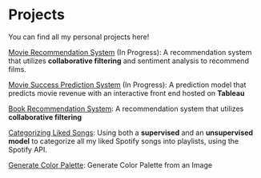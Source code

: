# Projects
You can find all my personal projects here!

[Movie Recommendation System](https://github.com/ayyboddu/Movie-Recommender) (In Progress): A recommendation system that utilizes **collaborative filtering** and sentiment analysis to recommend films.

[Movie Success Prediction System](https://github.com/ayyboddu/Movie-Sucess-Prediction) (In Progress): A prediction model that predicts movie revenue with an interactive front end hosted on **Tableau**

[Book Recommendation System](https://github.com/ayyboddu/Book-Recommender): A recommendation system that utilizes **collaborative filtering**

[Categorizing Liked Songs](https://github.com/ayyboddu/Categorize-Music): Using both a **supervised** and an **unsupervised model** to categorize all my liked Spotify songs into playlists, using the Spotify API.

[Generate Color Palette](https://github.com/ayyboddu/Generate-Color-Palette): Generate Color Palette from an Image
